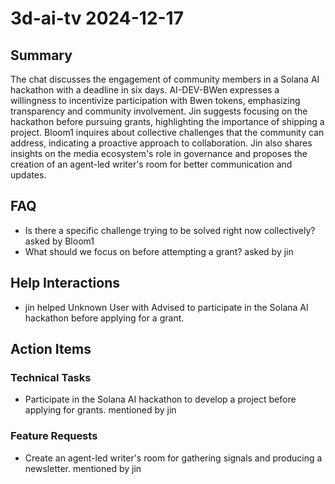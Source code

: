 # 3d-ai-tv 2024-12-17

## Summary
The chat discusses the engagement of community members in a Solana AI hackathon with a deadline in six days. AI-DEV-BWen expresses a willingness to incentivize participation with Bwen tokens, emphasizing transparency and community involvement. Jin suggests focusing on the hackathon before pursuing grants, highlighting the importance of shipping a project. Bloom1 inquires about collective challenges that the community can address, indicating a proactive approach to collaboration. Jin also shares insights on the media ecosystem's role in governance and proposes the creation of an agent-led writer's room for better communication and updates.

## FAQ
- Is there a specific challenge trying to be solved right now collectively? asked by Bloom1
- What should we focus on before attempting a grant? asked by jin

## Help Interactions
- jin helped Unknown User with Advised to participate in the Solana AI hackathon before applying for a grant.

## Action Items

### Technical Tasks
- Participate in the Solana AI hackathon to develop a project before applying for grants. mentioned by jin

### Feature Requests
- Create an agent-led writer's room for gathering signals and producing a newsletter. mentioned by jin